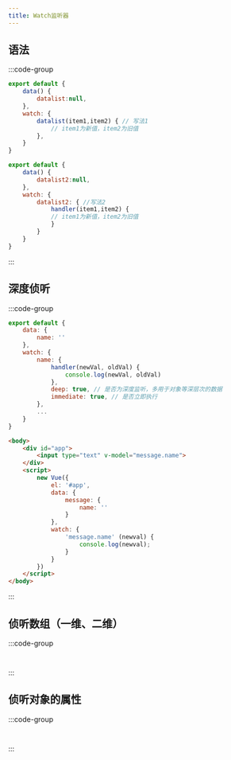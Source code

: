 ```yaml
---
title: Watch监听器
---
```

## 语法

:::code-group
```js [方法一]
export default {
    data() {
        datalist:null,
    },
    watch: {
        datalist(item1,item2) { // 写法1
            // item1为新值，item2为旧值
        },
    }
}
```
```js [方法二]
export default {
    data() {
        datalist2:null,
    },
    watch: {
        datalist2: { //写法2
            handler(item1,item2) { 
            // item1为新值，item2为旧值
            }
        }
    }
}
```
:::


## 深度侦听
:::code-group
```js [侦听整个对象]
export default {
    data: {
        name: ''
    },
    watch: {
        name: {
            handler(newVal, oldVal) {
                console.log(newVal, oldVal)
            },
            deep: true, // 是否为深度监听，多用于对象等深层次的数据
            immediate: true, // 是否立即执行
        },
        ...
    }
}
```
```html [精确侦听]
<body>
    <div id="app">
        <input type="text" v-model="message.name">
    </div>
    <script>
        new Vue({
            el: '#app',
            data: {
                message: {
                    name: ''
                }
            },
            watch: {
                'message.name' (newval) {
                    console.log(newval);
                }
            }
        })
    </script>
</body>
```
:::

## 侦听数组（一维、二维）

:::code-group
```js [方法一]

```
```js [方法二]

```
:::

## 侦听对象的属性

:::code-group
```js [方法一]

```
```js [方法二]

```
:::

